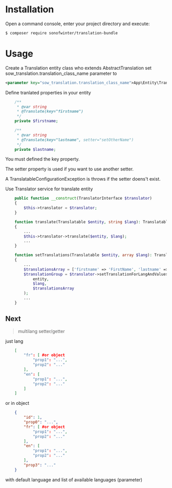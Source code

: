 Installation
============


Open a command console, enter your project directory and execute:

```bash
$ composer require sonofwinter/translation-bundle
```

Usage
=====

Create a Translation entity class who extends AbstractTranslation
set sow_translation.translation_class_name parameter to

```xml
<parameter key="sow_translation.translation_class_name">App\Entity\Translation</parameter>
```

Define tranlated properties in your entity

```php
    /**
     * @var string
     * @Translate(key="firstname")
     */
    private $firstname;

    /**
     * @var string
     * @Translate(key="lastname", setter="setOtherName")
     */
    private $lastname;
```

You must defined the key property. 

The setter property is used if you want to use another setter.

A TranslatableConfigurationException is throws if the setter doens't exist.

Use Translator service for translate entity

```php
    public function __construct(TranslatorInterface $translator)
    {
        $this->translator = $translator;
    }

    function translate(Translatable $entity, string $lang): Translatable
    {
        ...
        $this->translator->translate($entity, $lang);
        ...
    }

    function setTranslations(Translatable $entity, array $lang): Translatable
    {
        ...
        $translationsArray = ['firstname' => 'FirstName', 'lastname' => 'LastName'];
        $translationGroup = $translator->setTranslationForLangAndValues(
            entity,
            $lang,
            $translationsArray
        );
        ...
    }
```

## Next

> multilang setter/getter

just lang

~~~json
    [
        "fr": [ #or object
            "prop1": "...",
            "prop2": "..."
        ],
        "en": [
            "prop1": "...",
            "prop2": "..."
        ]
    ]
~~~

or in object

~~~json
    {
        "id": 1,
        "prop0": "...",
        "fr": [ #or object
            "prop1": "...",
            "prop2": "..."
        ],
        "en": [
            "prop1": "...",
            "prop2": "..."
        ],
        "prop3": "..."
    }
~~~

with default language and list of available languages (parameter)